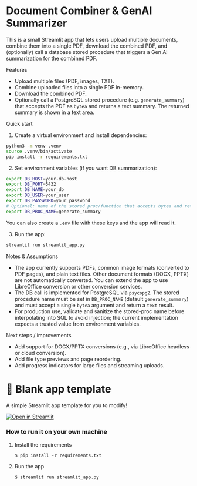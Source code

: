 # Document Combiner & GenAI Summarizer

This is a small Streamlit app that lets users upload multiple documents, combine them into a single PDF, download the combined PDF, and (optionally) call a database stored procedure that triggers a Gen AI summarization for the combined PDF.

Features
- Upload multiple files (PDF, images, TXT).
- Combine uploaded files into a single PDF in-memory.
- Download the combined PDF.
- Optionally call a PostgreSQL stored procedure (e.g. `generate_summary`) that accepts the PDF as `bytea` and returns a text summary. The returned summary is shown in a text area.

Quick start

1. Create a virtual environment and install dependencies:

```bash
python3 -m venv .venv
source .venv/bin/activate
pip install -r requirements.txt
```

2. Set environment variables (if you want DB summarization):

```bash
export DB_HOST=your-db-host
export DB_PORT=5432
export DB_NAME=your_db
export DB_USER=your_user
export DB_PASSWORD=your_password
# Optional: name of the stored proc/function that accepts bytea and returns text
export DB_PROC_NAME=generate_summary
```

You can also create a `.env` file with these keys and the app will read it.

3. Run the app:

```bash
streamlit run streamlit_app.py
```

Notes & Assumptions
- The app currently supports PDFs, common image formats (converted to PDF pages), and plain text files. Other document formats (DOCX, PPTX) are not automatically converted. You can extend the app to use LibreOffice conversion or other conversion services.
- The DB call is implemented for PostgreSQL via `psycopg2`. The stored procedure name must be set in `DB_PROC_NAME` (default `generate_summary`) and must accept a single `bytea` argument and return a `text` result.
- For production use, validate and sanitize the stored-proc name before interpolating into SQL to avoid injection; the current implementation expects a trusted value from environment variables.

Next steps / improvements
- Add support for DOCX/PPTX conversions (e.g., via LibreOffice headless or cloud conversion).
- Add file type previews and page reordering.
- Add progress indicators for large files and streaming uploads.
# 🎈 Blank app template

A simple Streamlit app template for you to modify!

[![Open in Streamlit](https://static.streamlit.io/badges/streamlit_badge_black_white.svg)](https://blank-app-template.streamlit.app/)

### How to run it on your own machine

1. Install the requirements

   ```
   $ pip install -r requirements.txt
   ```

2. Run the app

   ```
   $ streamlit run streamlit_app.py
   ```
